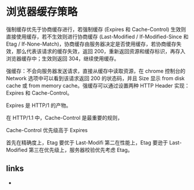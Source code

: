 # 浏览器缓存策略

强制缓存优先于协商缓存进行，若强制缓存 (Expires 和 Cache-Control) 生效则直接使用缓存，若不生效则进行协商缓存 (Last-Modified / If-Modified-Since 和 Etag / If-None-Match)，协商缓存由服务器决定是否使用缓存，若协商缓存失效，那么代表该请求的缓存失效，返回 200，重新返回资源和缓存标识，再存入浏览器缓存中；生效则返回 304，继续使用缓存。

强缓存：不会向服务器发送请求，直接从缓存中读取资源，在 chrome 控制台的 Network 选项中可以看到该请求返回 200 的状态码，并且 Size 显示 from disk cache 或 from memory cache。强缓存可以通过设置两种 HTTP Header 实现：Expires 和 Cache-Control。

Expires 是 HTTP/1 的产物。

在 HTTP/1.1 中，Cache-Control 是最重要的规则，

Cache-Control 优先级高于 Expires

首先在精确度上，Etag 要优于 Last-Modifi
第二在性能上，Etag 要逊于 Last-Modified
第三在优先级上，服务器校验优先考虑 Etag。

## links

- [](https://www.infoq.cn/article/8VU-VCrhoxducaFPrNOL)
